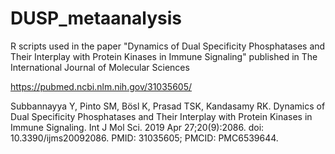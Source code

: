 # DUSP_metaanalysis
R scripts used in the paper "Dynamics of Dual Specificity Phosphatases and Their Interplay with Protein Kinases in Immune Signaling" published in The International Journal of Molecular Sciences

https://pubmed.ncbi.nlm.nih.gov/31035605/

Subbannayya Y, Pinto SM, Bösl K, Prasad TSK, Kandasamy RK. Dynamics of Dual Specificity Phosphatases and Their Interplay with Protein Kinases in Immune Signaling. Int J Mol Sci. 2019 Apr 27;20(9):2086. doi: 10.3390/ijms20092086. PMID: 31035605; PMCID: PMC6539644.
